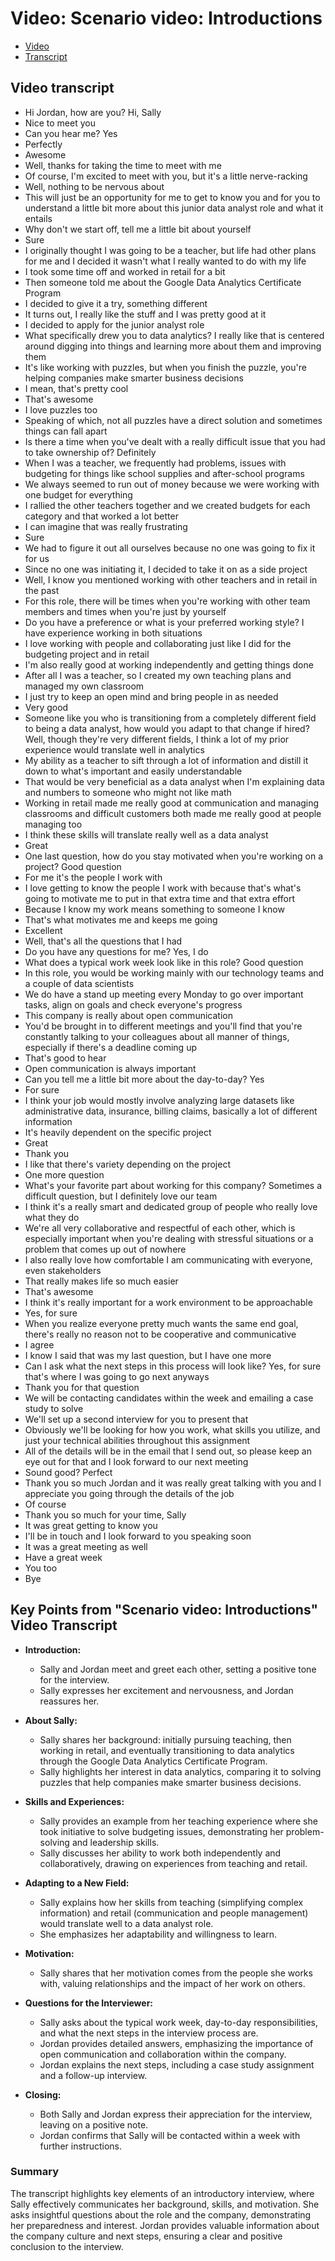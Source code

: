 # Video: Scenario video: Introductions

- [Video](./resources/s3_v_scenario-video-introductions.mp4)
- [Transcript](./resources/s3_v_scenario-video-introductions.vtt)

## Video transcript

- Hi Jordan, how are you? Hi, Sally
- Nice to meet you
- Can you hear me? Yes
- Perfectly
- Awesome
- Well, thanks for taking the time to meet with me
- Of course, I'm excited to meet with you, but it's a little nerve-racking
- Well, nothing to be nervous about
- This will just be an opportunity for me to get to know you and for you to understand a little bit more about this junior data analyst role and what it entails
- Why don't we start off, tell me a little bit about yourself
- Sure
- I originally thought I was going to be a teacher, but life had other plans for me and I decided it wasn't what I really wanted to do with my life
- I took some time off and worked in retail for a bit
- Then someone told me about the Google Data Analytics Certificate Program
- I decided to give it a try, something different
- It turns out, I really like the stuff and I was pretty good at it
- I decided to apply for the junior analyst role
- What specifically drew you to data analytics? I really like that is centered around digging into things and learning more about them and improving them
- It's like working with puzzles, but when you finish the puzzle, you're helping companies make smarter business decisions
- I mean, that's pretty cool
- That's awesome
- I love puzzles too
- Speaking of which, not all puzzles have a direct solution and sometimes things can fall apart
- Is there a time when you've dealt with a really difficult issue that you had to take ownership of? Definitely
- When I was a teacher, we frequently had problems, issues with budgeting for things like school supplies and after-school programs
- We always seemed to run out of money because we were working with one budget for everything
- I rallied the other teachers together and we created budgets for each category and that worked a lot better
- I can imagine that was really frustrating
- Sure
- We had to figure it out all ourselves because no one was going to fix it for us
- Since no one was initiating it, I decided to take it on as a side project
- Well, I know you mentioned working with other teachers and in retail in the past
- For this role, there will be times when you're working with other team members and times when you're just by yourself
- Do you have a preference or what is your preferred working style? I have experience working in both situations
- I love working with people and collaborating just like I did for the budgeting project and in retail
- I'm also really good at working independently and getting things done
- After all I was a teacher, so I created my own teaching plans and managed my own classroom
- I just try to keep an open mind and bring people in as needed
- Very good
- Someone like you who is transitioning from a completely different field to being a data analyst, how would you adapt to that change if hired? Well, though they're very different fields, I think a lot of my prior experience would translate well in analytics
- My ability as a teacher to sift through a lot of information and distill it down to what's important and easily understandable
- That would be very beneficial as a data analyst when I'm explaining data and numbers to someone who might not like math
- Working in retail made me really good at communication and managing classrooms and difficult customers both made me really good at people managing too
- I think these skills will translate really well as a data analyst
- Great
- One last question, how do you stay motivated when you're working on a project? Good question
- For me it's the people I work with
- I love getting to know the people I work with because that's what's going to motivate me to put in that extra time and that extra effort
- Because I know my work means something to someone I know
- That's what motivates me and keeps me going
- Excellent
- Well, that's all the questions that I had
- Do you have any questions for me? Yes, I do
- What does a typical work week look like in this role? Good question
- In this role, you would be working mainly with our technology teams and a couple of data scientists
- We do have a stand up meeting every Monday to go over important tasks, align on goals and check everyone's progress
- This company is really about open communication
- You'd be brought in to different meetings and you'll find that you're constantly talking to your colleagues about all manner of things, especially if there's a deadline coming up
- That's good to hear
- Open communication is always important
- Can you tell me a little bit more about the day-to-day? Yes
- For sure
- I think your job would mostly involve analyzing large datasets like administrative data, insurance, billing claims, basically a lot of different information
- It's heavily dependent on the specific project
- Great
- Thank you
- I like that there's variety depending on the project
- One more question
- What's your favorite part about working for this company? Sometimes a difficult question, but I definitely love our team
- I think it's a really smart and dedicated group of people who really love what they do
- We're all very collaborative and respectful of each other, which is especially important when you're dealing with stressful situations or a problem that comes up out of nowhere
- I also really love how comfortable I am communicating with everyone, even stakeholders
- That really makes life so much easier
- That's awesome
- I think it's really important for a work environment to be approachable
- Yes, for sure
- When you realize everyone pretty much wants the same end goal, there's really no reason not to be cooperative and communicative
- I agree
- I know I said that was my last question, but I have one more
- Can I ask what the next steps in this process will look like? Yes, for sure that's where I was going to go next anyways
- Thank you for that question
- We will be contacting candidates within the week and emailing a case study to solve
- We'll set up a second interview for you to present that
- Obviously we'll be looking for how you work, what skills you utilize, and just your technical abilities throughout this assignment
- All of the details will be in the email that I send out, so please keep an eye out for that and I look forward to our next meeting
- Sound good? Perfect
- Thank you so much Jordan and it was really great talking with you and I appreciate you going through the details of the job
- Of course
- Thank you so much for your time, Sally
- It was great getting to know you
- I'll be in touch and I look forward to you speaking soon
- It was a great meeting as well
- Have a great week
- You too
- Bye

## Key Points from "Scenario video: Introductions" Video Transcript

- **Introduction:**
  - Sally and Jordan meet and greet each other, setting a positive tone for the interview.
  - Sally expresses her excitement and nervousness, and Jordan reassures her.

- **About Sally:**
  - Sally shares her background: initially pursuing teaching, then working in retail, and eventually transitioning to data analytics through the Google Data Analytics Certificate Program.
  - Sally highlights her interest in data analytics, comparing it to solving puzzles that help companies make smarter business decisions.

- **Skills and Experiences:**
  - Sally provides an example from her teaching experience where she took initiative to solve budgeting issues, demonstrating her problem-solving and leadership skills.
  - Sally discusses her ability to work both independently and collaboratively, drawing on experiences from teaching and retail.

- **Adapting to a New Field:**
  - Sally explains how her skills from teaching (simplifying complex information) and retail (communication and people management) would translate well to a data analyst role.
  - She emphasizes her adaptability and willingness to learn.

- **Motivation:**
  - Sally shares that her motivation comes from the people she works with, valuing relationships and the impact of her work on others.

- **Questions for the Interviewer:**
  - Sally asks about the typical work week, day-to-day responsibilities, and what the next steps in the interview process are.
  - Jordan provides detailed answers, emphasizing the importance of open communication and collaboration within the company.
  - Jordan explains the next steps, including a case study assignment and a follow-up interview.

- **Closing:**
  - Both Sally and Jordan express their appreciation for the interview, leaving on a positive note.
  - Jordan confirms that Sally will be contacted within a week with further instructions.

### Summary

The transcript highlights key elements of an introductory interview, where Sally effectively communicates her background, skills, and motivation. She asks insightful questions about the role and the company, demonstrating her preparedness and interest. Jordan provides valuable information about the company culture and next steps, ensuring a clear and positive conclusion to the interview.